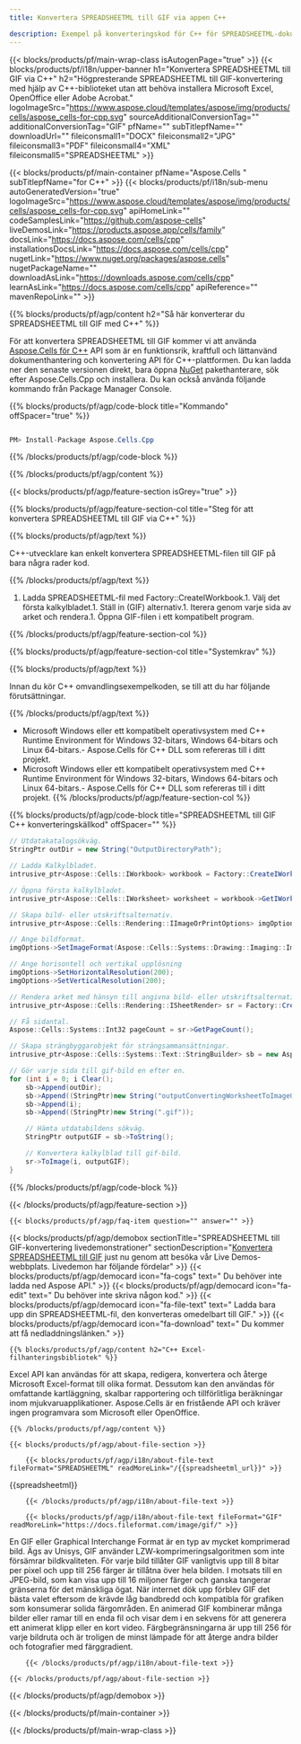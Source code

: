 ```yaml
---
title: Konvertera SPREADSHEETML till GIF via appen C++ 

description: Exempel på konverteringskod för C++ för SPREADSHEETML-dokument till GIF-format. Programmerare kan använda den här källkoden för batchkonvertering av SPREADSHEETML till GIF inom alla C++-program.
---
```

{{< blocks/products/pf/main-wrap-class isAutogenPage="true" >}}
{{< blocks/products/pf/i18n/upper-banner h1="Konvertera SPREADSHEETML till GIF via C++" h2="Högpresterande SPREADSHEETML till GIF-konvertering med hjälp av C++-biblioteket utan att behöva installera Microsoft Excel, OpenOffice eller Adobe Acrobat." logoImageSrc="https://www.aspose.cloud/templates/aspose/img/products/cells/aspose_cells-for-cpp.svg" sourceAdditionalConversionTag="" additionalConversionTag="GIF" pfName="" subTitlepfName="" downloadUrl="" fileiconsmall1="DOCX" fileiconsmall2="JPG" fileiconsmall3="PDF" fileiconsmall4="XML" fileiconsmall5="SPREADSHEETML" >}}

{{< blocks/products/pf/main-container pfName="Aspose.Cells " subTitlepfName="for C++" >}}
{{< blocks/products/pf/i18n/sub-menu autoGeneratedVersion="true" logoImageSrc="https://www.aspose.cloud/templates/aspose/img/products/cells/aspose_cells-for-cpp.svg" apiHomeLink="" codeSamplesLink="https://github.com/aspose-cells" liveDemosLink="https://products.aspose.app/cells/family" docsLink="https://docs.aspose.com/cells/cpp" installationsDocsLink="https://docs.aspose.com/cells/cpp" nugetLink="https://www.nuget.org/packages/aspose.cells" nugetPackageName="" downloadAsLink="https://downloads.aspose.com/cells/cpp" learnAsLink="https://docs.aspose.com/cells/cpp" apiReference="" mavenRepoLink="" >}}

{{% blocks/products/pf/agp/content h2="Så här konverterar du SPREADSHEETML till GIF med C++" %}}

 För att konvertera SPREADSHEETML till GIF kommer vi att använda
 [Aspose.Cells för C++](https://products.aspose.com/cells/cpp) 
 API som är en funktionsrik, kraftfull och lättanvänd dokumenthantering och konvertering API för C++-plattformen. Du kan ladda ner den senaste versionen direkt, bara öppna
 [NuGet](https://www.nuget.org/packages/aspose.cells) 
 pakethanterare, sök efter
 Aspose.Cells.Cpp 
 och installera. Du kan också använda följande kommando från Package Manager Console.

{{% blocks/products/pf/agp/code-block title="Kommando" offSpacer="true" %}}

```cs

PM> Install-Package Aspose.Cells.Cpp


```

{{% /blocks/products/pf/agp/code-block %}}

{{% /blocks/products/pf/agp/content %}}

{{< blocks/products/pf/agp/feature-section isGrey="true" >}}

{{% blocks/products/pf/agp/feature-section-col title="Steg för att konvertera SPREADSHEETML till GIF via C++" %}}

{{% blocks/products/pf/agp/text %}}

 C++-utvecklare kan enkelt konvertera SPREADSHEETML-filen till GIF på bara några rader kod.

{{% /blocks/products/pf/agp/text %}}

1. Ladda SPREADSHEETML-fil med Factory::CreateIWorkbook.1. Välj det första kalkylbladet.1. Ställ in (GIF) alternativ.1. Iterera genom varje sida av arket och rendera.1. Öppna GIF-filen i ett kompatibelt program.

{{% /blocks/products/pf/agp/feature-section-col %}}

{{% blocks/products/pf/agp/feature-section-col title="Systemkrav" %}}

{{% blocks/products/pf/agp/text %}}

 Innan du kör C++ omvandlingsexempelkoden, se till att du har följande förutsättningar.

{{% /blocks/products/pf/agp/text %}}

- Microsoft Windows eller ett kompatibelt operativsystem med C++ Runtime Environment för Windows 32-bitars, Windows 64-bitars och Linux 64-bitars.- Aspose.Cells för C++ DLL som refereras till i ditt projekt.
- Microsoft Windows eller ett kompatibelt operativsystem med C++ Runtime Environment för Windows 32-bitars, Windows 64-bitars och Linux 64-bitars.- Aspose.Cells för C++ DLL som refereras till i ditt projekt.
{{% /blocks/products/pf/agp/feature-section-col %}}

{{% blocks/products/pf/agp/code-block title="SPREADSHEETML till GIF C++ konverteringskällkod" offSpacer="" %}}

```cs
// Utdatakatalogsökväg.
StringPtr outDir = new String("OutputDirectoryPath");

// Ladda Kalkylbladet.
intrusive_ptr<Aspose::Cells::IWorkbook> workbook = Factory::CreateIWorkbook(u"sourceFile.spreadsheetml");

// Öppna första kalkylbladet.
intrusive_ptr<Aspose::Cells::IWorksheet> worksheet = workbook->GetIWorksheets()->GetObjectByIndex(0);

// Skapa bild- eller utskriftsalternativ.
intrusive_ptr<Aspose::Cells::Rendering::IImageOrPrintOptions> imgOptions = Factory::CreateIImageOrPrintOptions();

// Ange bildformat.
imgOptions->SetImageFormat(Aspose::Cells::Systems::Drawing::Imaging::ImageFormat::GetGif());

// Ange horisontell och vertikal upplösning
imgOptions->SetHorizontalResolution(200);
imgOptions->SetVerticalResolution(200);

// Rendera arket med hänsyn till angivna bild- eller utskriftsalternativ.
intrusive_ptr<Aspose::Cells::Rendering::ISheetRender> sr = Factory::CreateISheetRender(worksheet, imgOptions);

// Få sidantal.
Aspose::Cells::Systems::Int32 pageCount = sr->GetPageCount();

// Skapa strängbyggarobjekt för strängsammansättningar.
intrusive_ptr<Aspose::Cells::Systems::Text::StringBuilder> sb = new Aspose::Cells::Systems::Text::StringBuilder();

// Gör varje sida till gif-bild en efter en.
for (int i = 0; i Clear();
	sb->Append(outDir);
	sb->Append((StringPtr)new String("outputConvertingWorksheetToImageGIF_"));
	sb->Append(i);
	sb->Append((StringPtr)new String(".gif"));

	// Hämta utdatabildens sökväg.
	StringPtr outputGIF = sb->ToString();

	// Konvertera kalkylblad till gif-bild.
	sr->ToImage(i, outputGIF);
}


```

{{% /blocks/products/pf/agp/code-block %}}

{{< /blocks/products/pf/agp/feature-section >}}

    {{< blocks/products/pf/agp/faq-item question="" answer="" >}}
 

<!-- aboutfile Starts -->

{{< blocks/products/pf/agp/demobox sectionTitle="SPREADSHEETML till GIF-konvertering livedemonstrationer" sectionDescription="[Konvertera SPREADSHEETML till GIF](https://products.aspose.app/cells/conversion/spreadsheetml-to-gif) just nu genom att besöka vår Live Demos-webbplats. Livedemon har följande fördelar" >}}
        {{< blocks/products/pf/agp/democard icon="fa-cogs" text=" Du behöver inte ladda ned Aspose API." >}}
        {{< blocks/products/pf/agp/democard icon="fa-edit" text=" Du behöver inte skriva någon kod." >}}
        {{< blocks/products/pf/agp/democard icon="fa-file-text" text=" Ladda bara upp din SPREADSHEETML-fil, den konverteras omedelbart till GIF." >}}
        {{< blocks/products/pf/agp/democard icon="fa-download" text=" Du kommer att få nedladdningslänken." >}}

    {{% blocks/products/pf/agp/content h2="C++ Excel-filhanteringsbibliotek" %}}

 Excel API kan användas för att skapa, redigera, konvertera och återge Microsoft Excel-format till olika format. Dessutom kan den användas för omfattande kartläggning, skalbar rapportering och tillförlitliga beräkningar inom mjukvaruapplikationer. Aspose.Cells är en fristående API och kräver ingen programvara som Microsoft eller OpenOffice.  



    {{% /blocks/products/pf/agp/content %}}

    {{< blocks/products/pf/agp/about-file-section >}}

        {{< blocks/products/pf/agp/i18n/about-file-text fileFormat="SPREADSHEETML" readMoreLink="/{{spreadsheetml_url}}" >}}

{{spreadsheetml}}

        {{< /blocks/products/pf/agp/i18n/about-file-text >}}

        {{< blocks/products/pf/agp/i18n/about-file-text fileFormat="GIF" readMoreLink="https://docs.fileformat.com/image/gif/" >}}

En GIF eller Graphical Interchange Format är en typ av mycket komprimerad bild. Ägs av Unisys, GIF använder LZW-komprimeringsalgoritmen som inte försämrar bildkvaliteten. För varje bild tillåter GIF vanligtvis upp till 8 bitar per pixel och upp till 256 färger är tillåtna över hela bilden. I motsats till en JPEG-bild, som kan visa upp till 16 miljoner färger och ganska tangerar gränserna för det mänskliga ögat. När internet dök upp förblev GIF det bästa valet eftersom de krävde låg bandbredd och kompatibla för grafiken som konsumerar solida färgområden. En animerad GIF kombinerar många bilder eller ramar till en enda fil och visar dem i en sekvens för att generera ett animerat klipp eller en kort video. Färgbegränsningarna är upp till 256 för varje bildruta och är troligen de minst lämpade för att återge andra bilder och fotografier med färggradient.

        {{< /blocks/products/pf/agp/i18n/about-file-text >}}

    {{< /blocks/products/pf/agp/about-file-section >}}

{{< /blocks/products/pf/agp/demobox >}}

<!-- aboutfile Ends -->



{{< /blocks/products/pf/main-container >}}
    
{{< /blocks/products/pf/main-wrap-class >}}

